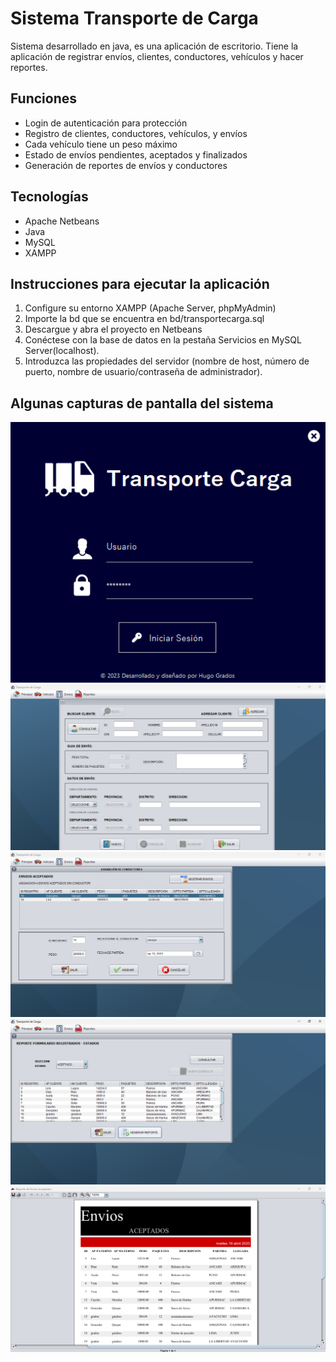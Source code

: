 # Sistema Transporte de Carga
Sistema desarrollado en java, es una aplicación de escritorio. Tiene la aplicación de registrar envíos, clientes, conductores, vehículos y hacer reportes.

## Funciones
- Login de autenticación para protección
- Registro de clientes, conductores, vehículos, y envíos
- Cada vehículo tiene un peso máximo
- Estado de envíos pendientes, aceptados y finalizados
- Generación de reportes de envíos y conductores

## Tecnologías
- Apache Netbeans
- Java
- MySQL
- XAMPP

## Instrucciones para ejecutar la aplicación
1. Configure su entorno XAMPP (Apache Server, phpMyAdmin)
2. Importe la bd que se encuentra en bd/transportecarga.sql
3. Descargue y abra el proyecto en Netbeans
4. Conéctese con la base de datos en la pestaña Servicios en MySQL Server(localhost).
5. Introduzca las propiedades del servidor (nombre de host, número de puerto, nombre de usuario/contraseña de administrador).

## Algunas capturas de pantalla del sistema

![login](https://github.com/hdgch1106/sistema_transporte_carga/blob/main/screenshots/login.png)
![regenvios](https://github.com/hdgch1106/sistema_transporte_carga/blob/main/screenshots/registroEnvios.png)
![asigconductor](https://github.com/hdgch1106/sistema_transporte_carga/blob/main/screenshots/asigConductor.png)
![reportenvios](https://github.com/hdgch1106/sistema_transporte_carga/blob/main/screenshots/reportEnvios.png)
![reporteenvios](https://github.com/hdgch1106/sistema_transporte_carga/blob/main/screenshots/reporteEnvios.png)
